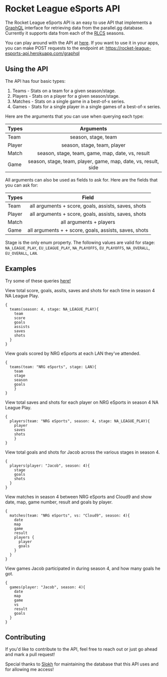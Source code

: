 # Rocket League eSports API

The Rocket League eSports API is an easy to use API that implements a [GraphQL](http://graphql.org/learn/) interface for retrieving data from the parallel.gg database. Currently it supports data from each of the [RLCS](https://www.rlcs.gg/) seasons.

You can play around with the API at [here](https://rocket-league-esports-api.herokuapp.com/graphiql). If you want to use it in your apps, you can make POST requests to the endpoint at:
https://rocket-league-esports-api.herokuapp.com/graphql

## Using the API

The API has four basic types:
1. Teams - Stats on a team for a given season/stage.
2. Players - Stats on a player for a given season/stage.
3. Matches - Stats on a single game in a best-of-x series.
4. Games - Stats for a single player in a single games of a best-of-x series.

Here are the arguments that you can use when querying each type:

| Types  | Arguments     |
| ------ |:-------------:|
| Team   | season, stage, team |
| Player | season, stage, team, player |
| Match  | season, stage, team, game, map, date, vs, result |
| Game   | season, stage, team, player, game, map, date, vs, result, side |

All arguments can also be used as fields to ask for.
Here are the fields that you can ask for:

| Types  | Field     |
| ------ |:-------------:|
| Team   | all arguments + score, goals, assists, saves, shots |
| Player | all arguments + score, goals, assists, saves, shots |
| Match  | all arguments + players |
| Game   | all arguments + + score, goals, assists, saves, shots |

Stage is the only enum property. The following values are valid for stage:
`NA_LEAGUE_PLAY`, `EU_LEAGUE_PLAY`, `NA_PLAYOFFS`, `EU_PLAYOFFS`, `NA_OVERALL`, `EU_OVERALL`, `LAN`.

## Examples

Try some of these queries [here!](https://rocket-league-esports-api.herokuapp.com/graphiql)

View total score, goals, assits, saves and shots for each time in season 4 NA League Play.
~~~
{
  teams(season: 4, stage: NA_LEAGUE_PLAY){
    team
    score
    goals
    assists
    saves
    shots
  }
}
~~~

View goals scored by NRG eSports at each LAN they've attended.
~~~
{
  teams(team: "NRG eSports", stage: LAN){
    team
    stage
    season
    goals
	}
}
~~~

View total saves and shots for each player on NRG eSports in season 4 NA League Play.
~~~
{
  players(team: "NRG eSports", season: 4, stage: NA_LEAGUE_PLAY){
    player
    saves
    shots
	}
}
~~~

View total goals and shots for Jacob across the various stages in season 4.
~~~
{
  players(player: "Jacob", season: 4){
    stage
    goals
    shots
  }
}
~~~

View matches in season 4 between NRG eSports and Cloud9 and show date, map, game number, result and goals by player.
~~~
{
  matches(team: "NRG eSports", vs: "Cloud9", season: 4){
    date
    map
    game
    result
    players {
      player
      goals
    }
  }
}
~~~

View games Jacob participated in during season 4, and how many goals he got.
~~~
{
  games(player: "Jacob", season: 4){
    date
    map
    game
    vs
    result
    goals
  }
}
~~~

## Contributing

If you'd like to contribute to the API, feel free to reach out or just go ahead and mark a pull request!

Special thanks to [Slokh](https://twitter.com/Slokh_) for maintaining the database that this API uses and for allowing me access!
